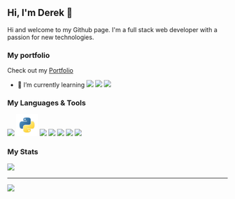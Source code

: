 ## Hi, I'm Derek 👋

Hi and welcome to my Github page. I'm a full stack web developer with a passion for new technologies.

### My portfolio
<p>Check out my <a href="https://eager-sinoussi-70fd0c.netlify.app">Portfolio</a></p>

- 🌱 I’m currently learning
<a src="https://nextjs.org"><img height = "50" src="https://commons.wikimedia.org/wiki/File:Nextjs-logo.svg"/></a> <a src="https://angular.io"><img height = "50" src="https://worldvectorlogo.com/download/angular-icon.svg"/></a>
<a src="https://www.typescriptlang.org/"><img height = "50" src="https://img.icons8.com/color/48/000000/typescript.png"/></a>

### My Languages & Tools
<a src="https://www.javascript.com/"><img height = "50" src="https://img.icons8.com/color/48/000000/javascript.png"/></a>
<a src="https://www.python.org/"><img height = "50" src="https://raw.githubusercontent.com/github/explore/80688e429a7d4ef2fca1e82350fe8e3517d3494d/topics/python/python.png"/></a>
<a src="https://reactjs.org/"><img height = "50" src="https://img.icons8.com/color/48/000000/react-native.png"/></a>
<a src="https://nodejs.org/"><img height = "50" src="https://img.icons8.com/color/48/000000/nodejs.png"/></a>
<a src="https://www.w3schools.com/css/"><img height = "50" src="https://img.icons8.com/color/48/000000/css3.png"/></a>
<a src="https://www.w3schools.com/html/"><img height = "50" src="https://img.icons8.com/color/48/000000/html-5.png"/></a>
<a src="https://visualstudio.microsoft.com/"><img height = "50" src="https://img.icons8.com/color/48/000000/visual-studio.png"/></a>

### My Stats

<a href="https://github.com/wolfwood87">
  <img src="https://github-readme-stats.vercel.app/api?username=wolfwood87&show_icons=true&hide_border=true" />
</a>

---

<a href="https://github.com/wolfwood87">
  <img src="https://github-readme-stats.vercel.app/api/top-langs/?username=wolfwood87&layout=compact" />
</a>
